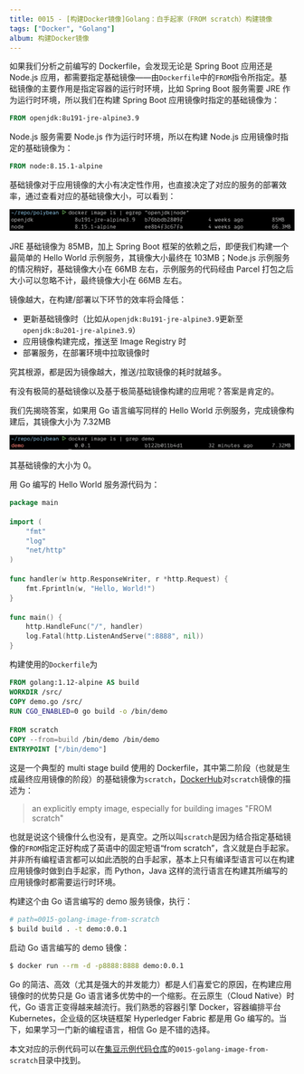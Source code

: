 ```yaml
---
title: 0015 - [构建Docker镜像]Golang：白手起家（FROM scratch）构建镜像
tags: ["Docker", "Golang"]
album: 构建Docker镜像
---
```


如果我们分析之前编写的 Dockerfile，会发现无论是 Spring Boot 应用还是 Node.js 应用，都需要指定基础镜像——由`Dockerfile`中的`FROM`指令所指定。基础镜像的主要作用是指定容器的运行时环境，比如 Spring Boot 服务需要 JRE 作为运行时环境，所以我们在构建 Spring Boot 应用镜像时指定的基础镜像为：

```dockerfile
FROM openjdk:8u191-jre-alpine3.9
```

Node.js 服务需要 Node.js 作为运行时环境，所以在构建 Node.js 应用镜像时指定的基础镜像为：

```dockerfile
FROM node:8.15.1-alpine
```

基础镜像对于应用镜像的大小有决定性作用，也直接决定了对应的服务的部署效率，通过查看对应的基础镜像大小，可以看到：

![](/assets/images/2019/0015/jdk-node-image-size.png)

JRE 基础镜像为 85MB，加上 Spring Boot 框架的依赖之后，即便我们构建一个最简单的 Hello World 示例服务，其镜像大小最终在 103MB；Node.js 示例服务的情况稍好，基础镜像大小在 66MB 左右，示例服务的代码经由 Parcel 打包之后大小可以忽略不计，最终镜像大小在 66MB 左右。

镜像越大，在构建/部署以下环节的效率将会降低：

- 更新基础镜像时（比如从`openjdk:8u191-jre-alpine3.9`更新至`openjdk:8u201-jre-alpine3.9`）
- 应用镜像构建完成，推送至 Image Registry 时
- 部署服务，在部署环境中拉取镜像时

究其根源，都是因为镜像越大，推送/拉取镜像的耗时就越多。

有没有极简的基础镜像以及基于极简基础镜像构建的应用呢？答案是肯定的。

我们先揭晓答案，如果用 Go 语言编写同样的 Hello World 示例服务，完成镜像构建后，其镜像大小为 7.32MB

![](/assets/images/2019/0015/golang-app-image-size.png)

其基础镜像的大小为 0。

<!--more-->

用 Go 编写的 Hello World 服务源代码为：

```go
package main

import (
	"fmt"
	"log"
	"net/http"
)

func handler(w http.ResponseWriter, r *http.Request) {
	fmt.Fprintln(w, "Hello, World!")
}

func main() {
	http.HandleFunc("/", handler)
	log.Fatal(http.ListenAndServe(":8888", nil))
}
```

构建使用的`Dockerfile`为

```dockerfile
FROM golang:1.12-alpine AS build
WORKDIR /src/
COPY demo.go /src/
RUN CGO_ENABLED=0 go build -o /bin/demo

FROM scratch
COPY --from=build /bin/demo /bin/demo
ENTRYPOINT ["/bin/demo"]
```

这是一个典型的 multi stage build 使用的 Dockerfile，其中第二阶段（也就是生成最终应用镜像的阶段）的基础镜像为`scratch`，[DockerHub](https://hub.docker.com/_/scratch)对`scratch`镜像的描述为：

> an explicitly empty image, especially for building images "FROM scratch"

也就是说这个镜像什么也没有，是真空。之所以叫`scratch`是因为结合指定基础镜像的`FROM`指定正好构成了英语中的固定短语“from scratch”，含义就是白手起家。并非所有编程语言都可以如此洒脱的白手起家，基本上只有编译型语言可以在构建应用镜像时做到白手起家，而 Python，Java 这样的流行语言在构建其所编写的应用镜像时都需要运行时环境。

构建这个由 Go 语言编写的 demo 服务镜像，执行：

```bash
# path=0015-golang-image-from-scratch
$ build build . -t demo:0.0.1
```

启动 Go 语言编写的 demo 镜像：

```bash
$ docker run --rm -d -p8888:8888 demo:0.0.1
```

Go 的简洁、高效（尤其是强大的并发能力）都是人们喜爱它的原因，在构建应用镜像时的优势只是 Go 语言诸多优势中的一个缩影。在云原生（Cloud Native）时代，Go 语言正变得越来越流行。我们熟悉的容器引擎 Docker，容器编排平台 Kubernetes，企业级的区块链框架 Hyperledger Fabric 都是用 Go 编写的。当下，如果学习一门新的编程语言，相信 Go 是不错的选择。

本文对应的示例代码可以在[集豆示例代码仓库](https://github.com/polybean/polybean)的`0015-golang-image-from-scratch`目录中找到。
